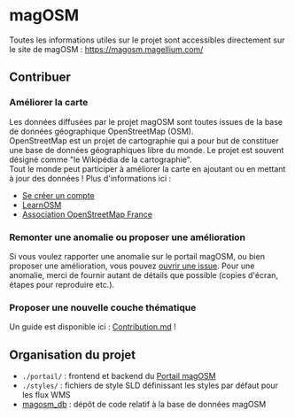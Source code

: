 # magOSM

Toutes les informations utiles sur le projet sont accessibles directement sur le site de magOSM  : https://magosm.magellium.com/

## Contribuer

### Améliorer la carte

Les données diffusées par le projet magOSM sont toutes issues de la base de données géographique OpenStreetMap (OSM).<br>
OpenStreetMap est un projet de cartographie qui a pour but de constituer une base de données géographiques libre du monde.
Le projet est souvent désigné comme "le Wikipédia de la cartographie".<br>
Tout le monde peut participer à améliorer la carte en ajoutant ou en mettant à jour des données ! Plus d'informations ici :

* [Se créer un compte](https://www.openstreetmap.org/user/new)
* [LearnOSM](https://learnosm.org/fr/)
* [Association OpenStreetMap France](https://www.openstreetmap.fr/)

### Remonter une anomalie ou proposer une amélioration

Si vous voulez rapporter une anomalie sur le portail magOSM, ou bien proposer une amélioration, vous pouvez [ouvrir une issue](https://github.com/magellium/magosm/issues/new). Pour une anomalie, merci de fournir autant de détails que possible (copies d'écran, étapes pour reproduire etc.).

### Proposer une nouvelle couche thématique

Un guide est disponible ici : [Contribution.md](Contribution.md) !

## Organisation du projet

* `./portail/` : frontend et backend du [Portail magOSM](http://magosm.magellium.com/portail/)
* `./styles/` : fichiers de style SLD définissant les styles par défaut pour les flux WMS
* [magosm_db](https://github.com/Magellium/magosm_db) : dépôt de code relatif à la base de données magOSM
